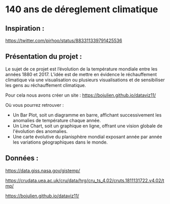 # 140 ans de déreglement climatique 


## Inspiration :
https://twitter.com/pirhoo/status/883311339791425536

## Présentation du projet :

Le sujet de ce projet est l’évolution de la température mondiale entre les années 1880 et 2017. L’idée est de mettre en évidence le réchauffement climatique via une visualisation ou plusieurs visualisations et de sensibiliser les gens au réchauffement climatique.

Pour cela nous avons créer un site :  https://bojulien.github.io/dataviz11/

Où vous pourrez retrouver : 

- Un Bar Plot, soit un diagramme en barre, affichant successivement les anomalies de température chaque année. 
- Un Line Chart, soit un graphique en ligne, offrant une vision globale de l'évolution des anomalies. 
- Une carte évolutive du planisphère mondial exposant année par année les variations géographiques dans le monde.

## Données : 

https://data.giss.nasa.gov/gistemp/

https://crudata.uea.ac.uk/cru/data/hrg/cru_ts_4.02/cruts.1811131722.v4.02/tmp/




https://bojulien.github.io/dataviz11/


